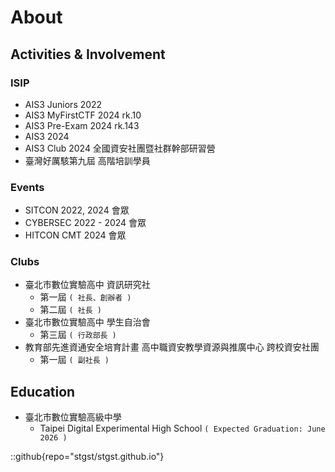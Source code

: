 # About

## Activities & Involvement

### ISIP
- AIS3 Juniors 2022
- AIS3 MyFirstCTF 2024 rk.10
- AIS3 Pre-Exam 2024 rk.143
- AIS3 2024
- AIS3 Club 2024 全國資安社團暨社群幹部研習營
- 臺灣好厲駭第九屆 高階培訓學員

### Events
- SITCON 2022, 2024 會眾
- CYBERSEC 2022 - 2024 會眾
- HITCON CMT 2024 會眾

### Clubs
- 臺北市數位實驗高中 資訊研究社
    - 第一屆 `( 社長、創辦者 )`
    - 第二屆 `( 社長 )`
- 臺北市數位實驗高中 學生自治會
    - 第三屆 `( 行政部長 )`
- 教育部先進資通安全培育計畫 高中職資安教學資源與推廣中心 跨校資安社團
    - 第一屆 `( 副社長 )`

## Education
- 臺北市數位實驗高級中學
    - Taipei Digital Experimental High School `( Expected Graduation: June 2026 )`

::github{repo="stgst/stgst.github.io"}